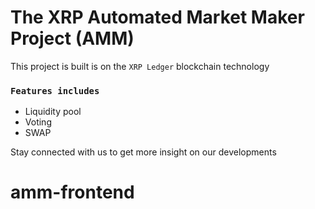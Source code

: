 # The XRP Automated Market Maker Project (AMM)

This project is built is on the `XRP Ledger` blockchain technology

### `Features includes`
- Liquidity pool
- Voting
- SWAP

Stay connected with us to get more insight on our developments
# amm-frontend
